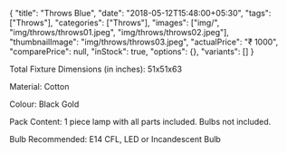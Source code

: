 {
    "title": "Throws Blue",
    "date": "2018-05-12T15:48:00+05:30",
    "tags": ["Throws"],
    "categories": ["Throws"],
    "images": ["img/", "img/throws/throws01.jpeg", "img/throws/throws02.jpeg"],
    "thumbnailImage": "img/throws/throws03.jpeg",
    "actualPrice": "₹ 1000",
    "comparePrice": null,
    "inStock": true,
    "options": {},
    "variants": []
}

Total Fixture Dimensions (in inches): 51x51x63

Material: Cotton

Colour: Black Gold

Pack Content: 1 piece lamp with all parts included. Bulbs not included.

Bulb Recommended: E14 CFL, LED or Incandescent Bulb